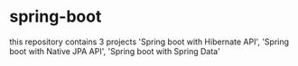 # spring-boot

this repository contains 3 projects 
  'Spring boot with Hibernate API', 
  'Spring boot with Native JPA API', 
  'Spring boot with Spring Data'
